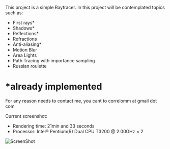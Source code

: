 This project is a simple Raytracer.
In this project will be contemplated topics such as:
- First rays*
- Shadows*
- Reflections*
- Refractions
- Anti-aliasing*
- Motion Blur
- Area Lights
- Path Tracing with importance sampling
- Russian roulette

# *already implemented

For any reason needs to contact me, you cant to correlomm at gmail dot com

Current screenshot:
- Rendering time: 21min and 33 seconds
- Processor: Intel® Pentium(R) Dual CPU T3200 @ 2.00GHz × 2

![ScreenShot](https://raw.github.com/mmcorrelo/RayTracer/dev/screenshot.bmp)
